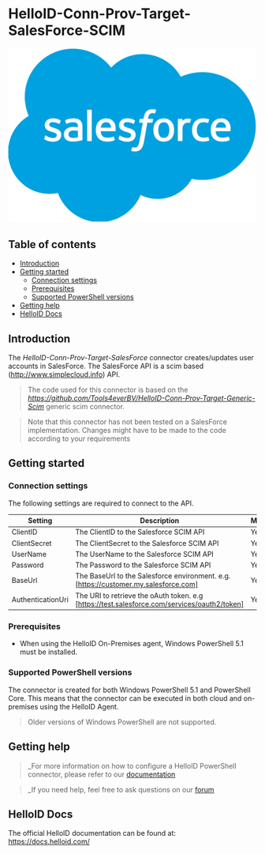 # HelloID-Conn-Prov-Target-SalesForce-SCIM

<p align="center">
  <img src="./assets/logo.png">
</p>

## Table of contents

- [Introduction](#Introduction)
- [Getting started](#Getting-started)
  + [Connection settings](#Connection-settings)
  + [Prerequisites](#Prerequisites)
  + [Supported PowerShell versions](#Supported-PowerShell-versions)
- [Getting help](#Getting-help)
- [HelloID Docs](#HelloID-Docs)

## Introduction

The _HelloID-Conn-Prov-Target-SalesForce_ connector creates/updates user accounts in SalesForce. The SalesForce API is a scim based (http://www.simplecloud.info) API. 

> The code used for this connector is based on the _https://github.com/Tools4everBV/HelloID-Conn-Prov-Target-Generic-Scim_ generic scim connector.

> Note that this connector has not been tested on a SalesForce implementation. Changes might have to be made to the code according to your requirements

## Getting started

### Connection settings

The following settings are required to connect to the API.

| Setting     | Description | Mandatory |
| ------------ | ----------- | ----------- |
| ClientID | The ClientID to the Salesforce SCIM API | Yes |
| ClientSecret | The ClientSecret to the Salesforce SCIM API  | Yes |
| UserName | The UserName to the Salesforce SCIM API  | Yes |
| Password | The Password to the Salesforce SCIM API  | Yes |
| BaseUrl | The BaseUrl to the Salesforce environment. e.g. [https://customer.my.salesforce.com] | Yes |
| AuthenticationUri | The URI to retrieve the oAuth token. e.g [https://test.salesforce.com/services/oauth2/token] | Yes |

### Prerequisites

- When using the HelloID On-Premises agent, Windows PowerShell 5.1 must be installed.

### Supported PowerShell versions

The connector is created for both Windows PowerShell 5.1 and PowerShell Core. This means that the connector can be executed in both cloud and on-premises using the HelloID Agent.

> Older versions of Windows PowerShell are not supported.

## Getting help

> _For more information on how to configure a HelloID PowerShell connector, please refer to our [documentation](https://docs.helloid.com/hc/en-us/articles/360012518799-How-to-add-a-target-system)

> _If you need help, feel free to ask questions on our [forum](https://forum.helloid.com)

## HelloID Docs

The official HelloID documentation can be found at: https://docs.helloid.com/
